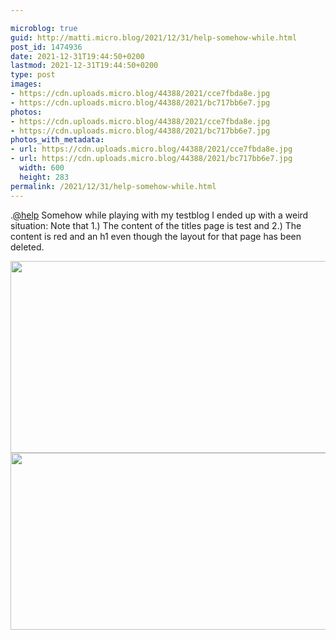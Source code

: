 ```yaml
---

microblog: true
guid: http://matti.micro.blog/2021/12/31/help-somehow-while.html
post_id: 1474936
date: 2021-12-31T19:44:50+0200
lastmod: 2021-12-31T19:44:50+0200
type: post
images:
- https://cdn.uploads.micro.blog/44388/2021/cce7fbda8e.jpg
- https://cdn.uploads.micro.blog/44388/2021/bc717bb6e7.jpg
photos:
- https://cdn.uploads.micro.blog/44388/2021/cce7fbda8e.jpg
- https://cdn.uploads.micro.blog/44388/2021/bc717bb6e7.jpg
photos_with_metadata:
- url: https://cdn.uploads.micro.blog/44388/2021/cce7fbda8e.jpg
- url: https://cdn.uploads.micro.blog/44388/2021/bc717bb6e7.jpg
  width: 600
  height: 283
permalink: /2021/12/31/help-somehow-while.html
---
```

.[@help](https://micro.blog/help) Somehow while playing with my testblog I ended up with a weird situation: Note that 1.) The content of the titles page is test and 2.) The content is red and an h1 even though the layout for that page has been deleted.

<img src="uploads/2021/cce7fbda8e.jpg" width="600" height="307" alt="" /><img src="uploads/2021/bc717bb6e7.jpg" width="600" height="283" alt="" />
